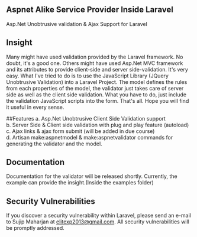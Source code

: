 ## Aspnet Alike Service Provider Inside Laravel
Asp.Net Unobtrusive validation & Ajax Support for Laravel

## Insight
Many might have used validation provided by the Laravel framework. No doubt, it's a good one. Others might have used Asp.Net MVC framework and its attributes to provide client-side and server side-validation. It's very easy. What I've tried to do is to use the JavaScript Library (JQuery Unobtrusive Validation) into a Laravel Project. The model defines the rules from each properties of the model, the validator just takes care of server side as well as the client side validation. What you have to do, just include the validation JavaScript scripts into the form. That's all. Hope you will find it useful in every sense.


##Features
a. Asp.Net Unobtrusive Client Side Validation support<br/>
b. Server Side & Client side validation with plug and play feature (autoload)<br/>
c. Ajax links & ajax form submit (will be added in due course)<br/>
d. Artisan make:aspnetmodel & make:aspnetvalidator commands for generating the validator and the model.


## Documentation
Documentation for the validator will be released shortly.
Currently, the example can provide the insight.(Inside the examples folder)


## Security Vulnerabilities
If you discover a security vulnerability within Laravel, please send an e-mail to Sujip Maharjan at elitexp2013@gmail.com. All security vulnerabilities will be promptly addressed.





